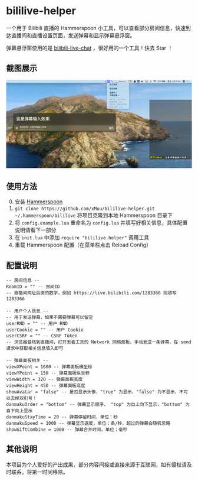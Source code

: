 # bililive-helper

一个用于 Bilibili 直播的 Hammerspoon 小工具，可以查看部分房间信息，快速到达直播间和直播设置页面，发送弹幕和显示弹幕悬浮窗。

弹幕悬浮窗使用的是 [bilibili-live-chat](https://github.com/Tsuk1ko/bilibili-live-chat) ，很好用的一个工具！快去 Star ！


## 截图展示

![bililive-helper](img/bililive-helper.png)


## 使用方法

0. 安装 [Hammerspoon](https://www.hammerspoon.org)
1. `git clone https://github.com/xMuu/bililive-helper.git ~/.hammerspoon/bililive` 将项目克隆到本地 Hammerspoon 目录下
2. 将 `config.example.lua` 重命名为 `config.lua` 并填写好相关信息，具体配置说明请看下一部分
3. 在 `init.lua` 中添加 `require "bililive.helper"` 调用工具
4. 重载 Hammerspoon 配置（在菜单栏点击 Reload Config）


## 配置说明

```
-- 房间信息 -- 
RoomID = "" -- 房间ID
-- 直播间网址后面的数字，例如 https://live.bilibili.com/1283366 则填写 1283366

-- 用户个人信息 --
-- 用于发送弹幕，如果不需要弹幕可以留空
userRND = "" -- 用户 RND
userCookie = "" -- 用户 Cookie
userCSRF = "" -- CSRF Token
-- 浏览器登陆到直播间，打开发者工具的 Network 网络面板，手动发送一条弹幕，在 send 请求中获取相关信息填入即可

-- 弹幕面板相关 --
viewXPoint = 1600 -- 弹幕面板横坐标
viewYPoint = 150 -- 弹幕面板纵坐标
viewWidth = 320 -- 弹幕面板宽度
viewHeight = 450 -- 弹幕面板高度
showAvatar = "false" -- 是否显示头像，"true" 为显示，"false" 为不显示，不可以去掉双引号！
danmakuOrder = "bottom" -- 弹幕显示顺序， "top" 为自上向下显示，"bottom" 为自下向上显示
danmakuStayTime = 20 -- 弹幕停留时间，单位：秒
danmakuSpeed = 1000 -- 弹幕显示速度，单位：条/秒，超过的弹幕会随机忽略
showGiftCombine = 1000 -- 弹幕合并时间，单位：毫秒
```


## 其他说明

本项目为个人爱好的产出成果，部分内容间接或直接来源于互联网，如有侵权请及时联系，将第一时间移除。